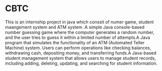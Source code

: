 # CBTC
This is an internship project in java which conssit of numer game, student maangement system and ATM system .A simple Java console-based number guessing game where the computer generates a random number, and the user tries to guess it within a limited number of attempts.A Java program that simulates the functionality of an ATM (Automated Teller Machine) system. Users can perform operations like checking balances, withdrawing cash, depositing money, and transferring funds.A Java-based student management system that allows users to manage student records, including adding, deleting, updating, and searching for student information.
